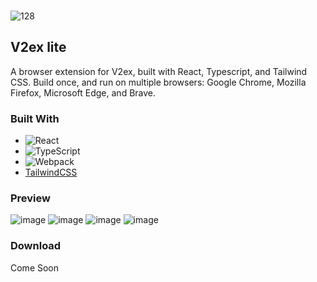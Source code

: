 <div id="top"></div>

<!-- PROJECT LOGO -->
<br />

![128](https://user-images.githubusercontent.com/19451694/183243905-715cbd98-87dc-42f2-a4c2-a4c3156ebb2a.png)

<!-- ABOUT THE PROJECT -->

## V2ex lite

A browser extension for V2ex, built with React, Typescript, and Tailwind CSS. Build once, and run on multiple browsers: Google Chrome, Mozilla Firefox, Microsoft Edge, and Brave.


### Built With

- ![React](https://img.shields.io/badge/-React-050B1E?&logo=React)
- ![TypeScript](https://img.shields.io/badge/-TypeScript-050B1E?&logo=TypeScript)
- ![Webpack](https://img.shields.io/badge/-Webpack.js-050B1E?&logo=webpack)
- [TailwindCSS](https://img.shields.io/badge/-Tailwind_CSS-050B1E?&logo=tailwind-css)

### Preview 

![image](https://user-images.githubusercontent.com/19451694/183243986-c1d6a33f-21f7-4bac-8c65-3c0b979f4ae4.png)
![image](https://user-images.githubusercontent.com/19451694/183244007-3c630487-a62b-4ec5-8cad-0615b98b1ac5.png)
![image](https://user-images.githubusercontent.com/19451694/183244019-ce969572-9990-4f60-9f32-0a024367a346.png)
![image](https://user-images.githubusercontent.com/19451694/183244025-9950cb12-646a-4b75-b669-13b6ac22a07b.png)



### Download 

Come Soon
